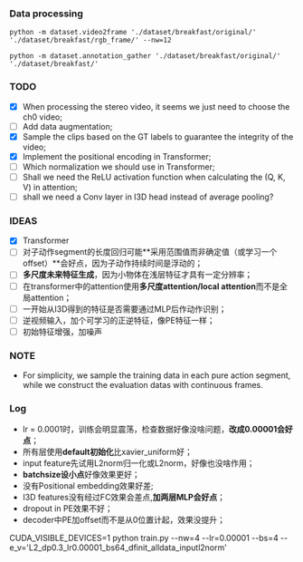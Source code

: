 ### Data processing
`` python -m dataset.video2frame './dataset/breakfast/original/' './dataset/breakfast/rgb_frame/' --nw=12 ``

`` python -m dataset.annotation_gather './dataset/breakfast/original/' './dataset/breakfast/' ``

### TODO
- [x] When processing the stereo video, it seems we just need to choose the ch0 video;
- [ ] Add data augmentation;
- [x] Sample the clips based on the GT labels to guarantee the integrity of the video;
- [x] Implement the positional encoding in Transformer;
- [ ] Which normalization we should use in Transformer;
- [ ] Shall we need the ReLU activation function when calculating the (Q, K, V) in attention;
- [ ] shall we need a Conv layer in I3D head instead of average pooling?

### IDEAS
- [x] Transformer
- [ ] 对子动作segment的长度回归可能**采用范围值而非确定值（或学习一个offset）**会好点，因为子动作持续时间是浮动的；
- [ ] **多尺度未来特征生成**，因为小物体在浅层特征才具有一定分辨率；
- [ ] 在transformer中的attention使用**多尺度attention/local attention**而不是全局attention；
- [ ] 一开始从I3D得到的特征是否需要通过MLP后作动作识别；
- [ ] 逆视频输入，加个可学习的正逆特征，像PE特征一样；
- [ ] 初始特征增强，加噪声

### NOTE
- For simplicity, we sample the training data in each pure action segment, while we construct the evaluation datas with continuous frames.


### Log
- lr = 0.0001时，训练会明显震荡，检查数据好像没啥问题，**改成0.00001会好点**；
- 所有层使用**default初始化**比xavier_uniform好；
- input feature先试用L2norm归一化或L2norm，好像也没啥作用；
- **batchsize设小点**好像效果更好；
- 没有Positional embedding效果好差;
- I3D features没有经过FC效果会差点,**加两层MLP会好点**；
- dropout in PE效果不好；
- decoder中PE加offset而不是从0位置计起，效果没提升；

CUDA_VISIBLE_DEVICES=1 python train.py --nw=4 --lr=0.00001 --bs=4 --e_v='L2_dp0.3_lr0.00001_bs64_dfinit_alldata_inputl2norm'